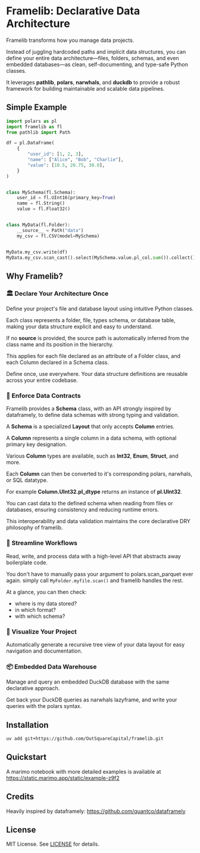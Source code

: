 # Framelib: Declarative Data Architecture

Framelib transforms how you manage data projects.

Instead of juggling hardcoded paths and implicit data structures, you can define your entire data architecture—files, folders, schemas, and even embedded databases—as clean, self-documenting, and type-safe Python classes.

It leverages **pathlib**, **polars**, **narwhals**, and **duckdb** to provide a robust framework for building maintainable and scalable data pipelines.

## Simple Example

```python
import polars as pl
import framelib as fl
from pathlib import Path

df = pl.DataFrame(
    {
        "user_id": [1, 2, 3],
        "name": ["Alice", "Bob", "Charlie"],
        "value": [10.5, 20.75, 30.0],
    }
)


class MySchema(fl.Schema):
    user_id = fl.UInt16(primary_key=True)
    name = fl.String()
    value = fl.Float32()


class MyData(fl.Folder):
    __source__ = Path("data")
    my_csv = fl.CSV(model=MySchema)


MyData.my_csv.write(df)
MyData.my_csv.scan_cast().select(MySchema.value.pl_col.sum()).collect()
```

## Why Framelib?

### 🏛️ Declare Your Architecture Once

Define your project's file and database layout using intuitive Python classes.

Each class represents a folder, file, types schema, or database table, making your data structure explicit and easy to understand.

If no **source** is provided, the source path is automatically inferred from the class name and its position in the hierarchy.

This applies for each file declared as an attribute of a Folder class, and each Column declared in a Schema class.

Define once, use everywhere. Your data structure definitions are reusable across your entire codebase.

### 📜 Enforce Data Contracts

Framelib provides a **Schema** class, with an API strongly inspired by dataframely, to define data schemas with strong typing and validation.

A **Schema** is a specialized **Layout** that only accepts **Column** entries.

A **Column** represents a single column in a data schema, with optional primary key designation.

Various **Column** types are available, such as **Int32**, **Enum**, **Struct**, and more.

Each **Column** can then be converted to it's corresponding polars, narwhals, or SQL datatype.

For example **Column.UInt32.pl_dtype** returns an instance of **pl.UInt32**.

You can cast data to the defined schema when reading from files or databases, ensuring consistency and reducing runtime errors.

This interoperability and data validation maintains the core declarative DRY philosophy of framelib.

### 🚀 Streamline Workflows

Read, write, and process data with a high-level API that abstracts away boilerplate code.

You don't have to manually pass your argument to polars.scan_parquet ever again. simply call `MyFolder.myfile.scan()` and framelib handles the rest.

At a glance, you can then check:

- where is my data stored?
- in which format?
- with which schema?

### 🌲 Visualize Your Project

Automatically generate a recursive tree view of your data layout for easy navigation and documentation.

### 📦 Embedded Data Warehouse

Manage and query an embedded DuckDB database with the same declarative approach.

Get back your DuckDB queries as narwhals lazyframe, and write your queries with the polars syntax.

## Installation

```bash
uv add git+https://github.com/OutSquareCapital/framelib.git
```

## Quickstart

A marimo notebook with more detailed examples is available at <https://static.marimo.app/static/example-z9f2>

## Credits

Heavily inspired by dataframely: <https://github.com/quantco/dataframely>

## License

MIT License. See [LICENSE](./LICENSE) for details.
